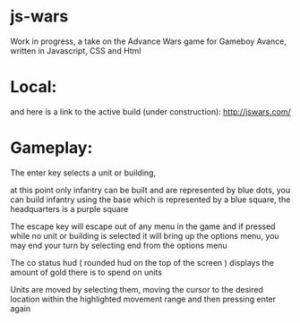 # js-wars
Work in progress, a take on the Advance Wars game for Gameboy Avance, written in Javascript, CSS and Html

Local:
========

and here is a link to the active build (under construction): http://jswars.com/

Gameplay:
========

The enter key selects a unit or building,

at this point only infantry can be built and are represented by blue dots, you can build infantry using the base which is represented by a blue square, the headquarters is a purple square

The escape key will escape out of any menu in the game and if pressed while no unit or building is selected it will bring up the options menu, you may end your turn by selecting end from the options menu

The co status hud ( rounded hud on the top of the screen ) displays the amount of gold there is to spend on units

Units are moved by selecting them, moving the cursor to the desired location within the highlighted movement range and then pressing enter again
